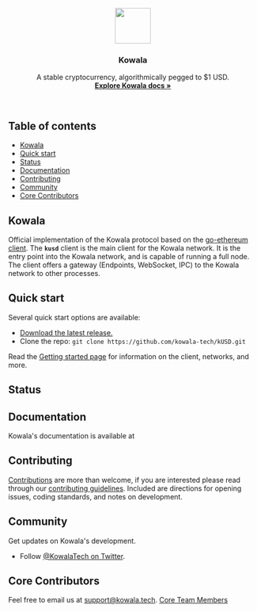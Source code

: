 <p align="center">
  <a href="https://kowala.tech/">
    <img src="https://avatars0.githubusercontent.com/u/29745494?s=200&v=4" alt="" width=72 height=72>
  </a>

  <h3 align="center">Kowala</h3>

  <p align="center">
    A stable cryptocurrency, algorithmically pegged to $1 USD.
    <br>
    <a href=""><strong>Explore Kowala docs »</strong></a>
  </p>
</p>

<br>

## Table of contents

- [Kowala](#kowala)
- [Quick start](#quick-start)
- [Status](#status)
- [Documentation](#documentation)
- [Contributing](#contributing)
- [Community](#community)
- [Core Contributors](#core-contributors)

## Kowala

Official implementation of the Kowala protocol based on the [go-ethereum client](https://github.com/ethereum/go-ethereum/). The **`kusd`** client is the main client for the Kowala network.
It is the entry point into the Kowala network, and is capable of running a full node. The client offers
a gateway (Endpoints, WebSocket, IPC) to the Kowala network to other processes.

## Quick start

Several quick start options are available:

- [Download the latest release.]()
- Clone the repo: `git clone https://github.com/kowala-tech/kUSD.git`

Read the [Getting started page]() for information on the client, networks, and more.

## Status

## Documentation

Kowala's documentation is available at []()

## Contributing

[Contributions](https://github.com/kowala-tech/kUSD/issues) are more than welcome, if you are interested please read through our [contributing guidelines](https://github.com/kowala-tech/kUSD//blob/master/CONTRIBUTING.md). Included are directions for opening issues, coding standards, and notes on development.

## Community

Get updates on Kowala's development.

- Follow [@KowalaTech on Twitter](https://twitter.com/KowalaTech).

## Core Contributors

Feel free to email us at support@kowala.tech.
[Core Team Members](https://github.com/orgs/kowala-tech/people)


